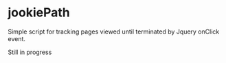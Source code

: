 # jookiePath
Simple script for tracking pages viewed until terminated by Jquery onClick event.

Still in progress
